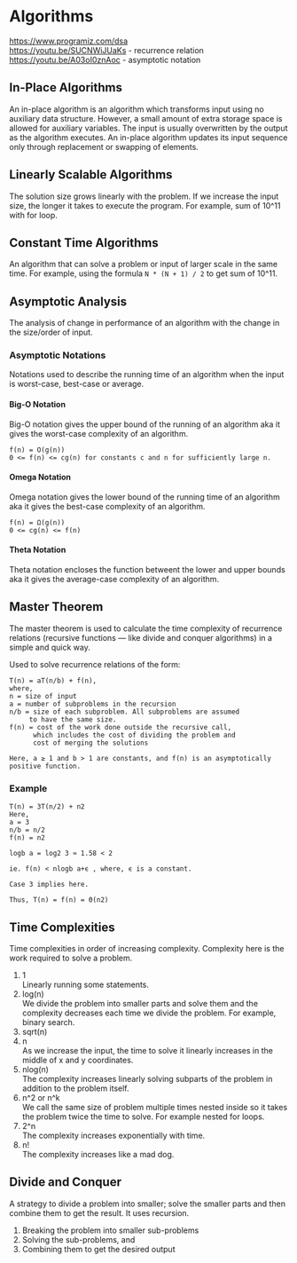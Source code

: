 # Algorithms

<https://www.programiz.com/dsa>  
<https://youtu.be/SUCNWiJUaKs> - recurrence relation  
<https://youtu.be/A03oI0znAoc> - asymptotic notation

## In-Place Algorithms

An in-place algorithm is an algorithm which transforms input using no auxiliary data structure. However, a small amount of extra storage space is allowed for auxiliary variables. The input is usually overwritten by the output as the algorithm executes. An in-place algorithm updates its input sequence only through replacement or swapping of elements.

## Linearly Scalable Algorithms

The solution size grows linearly with the problem. If we increase the input size, the longer it takes to execute the program. For example, sum of 10^11 with for loop.

## Constant Time Algorithms

An algorithm that can solve a problem or input of larger scale in the same time. For example, using the formula `N * (N + 1) / 2` to get sum of 10^11.

## Asymptotic Analysis

The analysis of change in performance of an algorithm with the change in the size/order of input.

### Asymptotic Notations

Notations used to describe the running time of an algorithm when the input is worst-case, best-case or average.

#### Big-O Notation

Big-O notation gives the upper bound of the running of an algorithm aka it gives the worst-case complexity of an algorithm.

```
f(n) = O(g(n))
0 <= f(n) <= cg(n) for constants c and n for sufficiently large n.
```

#### Omega Notation

Omega notation gives the lower bound of the running time of an algorithm aka it gives the best-case complexity of an algorithm.

```
f(n) = Ω(g(n))
0 <= cg(n) <= f(n)
```

#### Theta Notation

Theta notation encloses the function betweent the lower and upper bounds aka it gives the average-case complexity of an algorithm.

## Master Theorem

The master theorem is used to calculate the time complexity of recurrence relations (recursive functions — like divide and conquer algorithms) in a simple and quick way.

Used to solve recurrence relations of the form:

```
T(n) = aT(n/b) + f(n),
where,
n = size of input
a = number of subproblems in the recursion
n/b = size of each subproblem. All subproblems are assumed
     to have the same size.
f(n) = cost of the work done outside the recursive call,
      which includes the cost of dividing the problem and
      cost of merging the solutions

Here, a ≥ 1 and b > 1 are constants, and f(n) is an asymptotically positive function.
```

### Example

```
T(n) = 3T(n/2) + n2
Here,
a = 3
n/b = n/2
f(n) = n2

logb a = log2 3 ≈ 1.58 < 2

ie. f(n) < nlogb a+ϵ , where, ϵ is a constant.

Case 3 implies here.

Thus, T(n) = f(n) = Θ(n2)
```

## Time Complexities

Time complexities in order of increasing complexity. Complexity here is the work required to solve a problem.

1. 1  
   Linearly running some statements.
2. log(n)  
   We divide the problem into smaller parts and solve them and the complexity decreases each time we divide the problem. For example, binary search.
3. sqrt(n)
4. n  
   As we increase the input, the time to solve it linearly increases in the middle of x and y coordinates.
5. nlog(n)  
   The complexity increases linearly solving subparts of the problem in addition to the problem itself.
6. n^2 or n^k  
   We call the same size of problem multiple times nested inside so it takes the problem twice the time to solve. For example nested for loops.
7. 2^n  
   The complexity increases exponentially with time.
8. n!  
   The complexity increases like a mad dog.

## Divide and Conquer

A strategy to divide a problem into smaller; solve the smaller parts and then combine them to get the result. It uses recursion.

1. Breaking the problem into smaller sub-problems
2. Solving the sub-problems, and
3. Combining them to get the desired output
